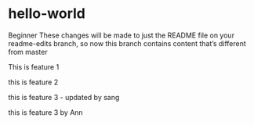 # hello-world
Beginner
These changes will be made to just the README file on your readme-edits branch, so now this branch contains content that’s different from master

This is feature 1

this is feature 2

this is feature 3 - updated by sang

this is feature 3  by Ann
